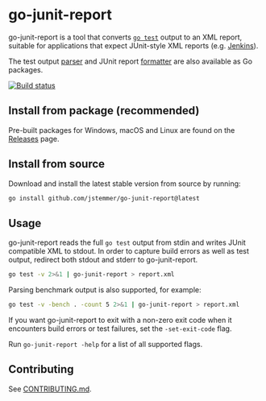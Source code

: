 # go-junit-report

go-junit-report is a tool that converts [`go test`] output to an XML report,
suitable for applications that expect JUnit-style XML reports (e.g. [Jenkins]).

The test output [parser] and JUnit report [formatter] are also available as Go
packages.

[![Build status][github-actions-badge]][github-actions-link]

## Install from package (recommended)

Pre-built packages for Windows, macOS and Linux are found on the [Releases]
page.

## Install from source

Download and install the latest stable version from source by running:

```bash
go install github.com/jstemmer/go-junit-report@latest
```

## Usage

go-junit-report reads the full `go test` output from stdin and writes JUnit
compatible XML to stdout. In order to capture build errors as well as test
output, redirect both stdout and stderr to go-junit-report.

```bash
go test -v 2>&1 | go-junit-report > report.xml
```

Parsing benchmark output is also supported, for example:

```bash
go test -v -bench . -count 5 2>&1 | go-junit-report > report.xml
```

If you want go-junit-report to exit with a non-zero exit code when it encounters
build errors or test failures, set the `-set-exit-code` flag.

Run `go-junit-report -help` for a list of all supported flags.

## Contributing

See [CONTRIBUTING.md].

[`go test`]: https://pkg.go.dev/cmd/go#hdr-Test_packages
[Jenkins]: https://www.jenkins.io/
[parser]: https://pkg.go.dev/github.com/jstemmer/go-junit-report/parser
[formatter]: https://pkg.go.dev/github.com/jstemmer/go-junit-report/formatter
[github-actions-badge]: https://github.com/jstemmer/go-junit-report/actions/workflows/main.yml/badge.svg
[github-actions-link]: https://github.com/jstemmer/go-junit-report/actions
[Releases]: https://github.com/jstemmer/go-junit-report/releases
[CONTRIBUTING.md]: https://github.com/jstemmer/go-junit-report/blob/master/CONTRIBUTING.md
